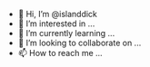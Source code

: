 - 👋 Hi, I’m @islanddick
- 👀 I’m interested in ...
- 🌱 I’m currently learning ...
- 💞️ I’m looking to collaborate on ...
- 📫 How to reach me ...

<!---
islanddick/islanddick is a ✨ special ✨ repository because its `README.md` (this file) appears on your GitHub profile.
You can click the Preview link to take a look at your changes.
--->

